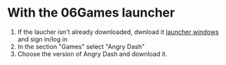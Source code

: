 <!-- TITLE: 1.1. Windows install -->
<!-- SUBTITLE: Windows installation -->

# With the 06Games launcher
1. If the laucher isn't already downloaded, dwnload it [launcher windows](https://06games.ddns.net/Projects/App/06Games%20Launcher/down.php) and sign in/log in
2. In the section "Games" select "Angry Dash"
3. Choose the version of Angry Dash and download it.